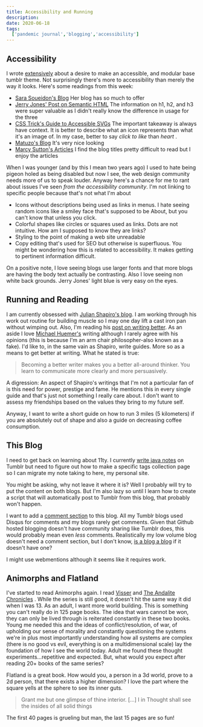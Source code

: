 ```yaml
---
title: Accessibility and Running
description: 
date: 2020-06-18
tags:
  ['pandemic journal','blogging','accessibility']
---
```


## Accessibility 

I wrote [extensively](https://smolthemes.tumblr.com/post/621203945867673600/base-theme-overhaul) about a desire to make an accessible, and modular base tumblr theme. Not surprisingly there's more to accessibility than merely the way it looks. Here's some readings from this week:

- [Sara Soueidon's Blog](https://www.sarasoueidan.com/blog/) Her blog has so much to offer
- [Jerry Jones' Post on Semantic HTML](https://jerryjones.dev/2020/04/20/the-importance-of-html/) The information on h1, h2, and h3 were super valuable as I didn't really know the difference in usage for the three
- [CSS Trick's Guide to Accessible SVGs](https://css-tricks.com/accessible-svgs/) The important takeaway is always have context. It is better to describe what an icon represents than what it's an image of. In my case, better to say <i>click to like</i> than <i>heart</i> . 
- [Matuzo's Blog](https://www.matuzo.at/) It's very nice looking
- [Marcy Sutton's Articles](https://marcysutton.com/writing/) I find the blog titles pretty difficult to read but I enjoy the articles

When I was younger (and by this I mean two years ago) I used to hate being pigeon holed as being disabled but now I see, the web design community needs more of us to speak louder. Anyway here's a chance for me to rant about issues I've seen <i>from the accessibility community</i>. I'm not linking to specific people because that's not what I'm about

- Icons without descriptions being used as links in menus. I hate seeing random icons like a smiley face that's supposed to be About, but you can't know that unless you click. 
- Colorful shapes like circles or squares used as links. Dots are not intuitive. How am I supposed to know they are links?
- Styling to the point of making a web site unreadable
- Copy editing that's used for SEO but otherwise is superfluous.  You might be wondering how this is related to accessibility. It makes getting to pertinent information difficult.

On a positive note, I love seeing blogs use larger fonts and that more blogs are having the body text actually be contrasting. Also I love seeing non white back grounds. Jerry Jones' light blue is very easy on the eyes.

## Running and Reading

I am currently obsessed with [Julian Shapiro's blog](https://www.julian.com/). I am working through his work out routine for building muscle so I may one day lift a cast iron pan without wimping out. Also, I'm reading his [post on writing better](https://www.julian.com/guide/write/intro). As an aside I love [Michael Huemer's](http://fakenous.net/) writing although I rarely agree with his opinions (this is because I'm an arm chair philosopher-also known as a fake). I'd like to, in the same vain as Shapiro, write guides. More so as a means to get better at writing. What he stated is true:

> Becoming a better writer makes you a better all-around thinker. You learn to communicate more clearly and more persuasively.

A digression: An aspect of Shapiro's writings that I'm not a particular fan of is this need for power, prestige and fame. He mentions this in every single guide and that's just not something I really care about. I don't want to assess my friendships based on the values they bring to my future self.

Anyway, I want to write a short guide on how to run 3 miles (5 kilometers) if you are absolutely out of shape and also a guide on decreasing coffee consumption. 

## This Blog

I need to get back on learning about 11ty. I currently [write java notes](https://capybar.tumblr.com/) on Tumblr but need to figure out how to make a specific tags collection page so I can migrate my note taking to here, my personal site.

You might be asking, why not leave it where it is? Well I probably will try to put the content on both blogs. But I'm also lazy so until I learn how to create a script that will automatically post to Tumblr from this blog, that probably won't happen.

I want to add a [comment section](https://darekkay.com/blog/static-site-comments/) to this blog. All my Tumblr blogs used Disqus for comments and my blogs rarely get comments. Given that Github hosted blogging doesn't have community sharing like Tumblr does, this would probably mean even <i>less</i> comments. Realistically my low volume blog doesn't need a comment section, but I don't know, [is a blog a blog](https://blog.codinghorror.com/a-blog-without-comments-is-not-a-blog/) if it doesn't have one?

I might use webmentions although it seems like it requires work.  

## Animorphs and Flatland

I've started to read Animorphs again. I read [Visser](https://en.wikipedia.org/wiki/Visser_(novel)) and [The Andalite Chronicles](https://en.wikipedia.org/wiki/The_Andalite_Chronicles) . While the series is still good, it doesn't hit the same way it did when I was 13. As an adult, I want more world building. This is something you can't really do in 125 page books. The idea that wars cannot be won, they can only be lived through is reiterated constantly in these two books. Young me needed this and the ideas of conflict/resolution, of war, of upholding our sense of morality and constantly questioning the systems we're in plus most importantly understanding how all systems are complex (there is no good vs evil, everything is on a multidimensional scale) lay the foundation of how I see the world today. Adult me found these thought experiments...repetitive and expected. But, what would you expect after reading 20+ books of the same series?

Flatland is a great book. How would you, a person in a 3d world, prove to a 2d person, that there exists a higher dimension? I love the part where the square yells at the sphere to see its inner guts. 

> Grant me but one glimpse of thine interior. [...] I in Thought shall see the insides of all solid things

The first 40 pages is grueling but man, the last 15 pages are so fun!
